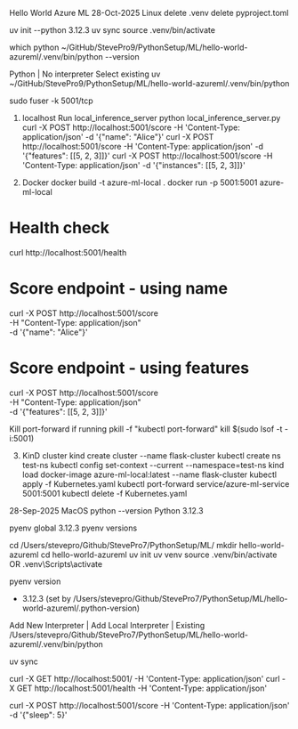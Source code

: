 Hello World Azure ML
28-Oct-2025
Linux
delete .venv
delete pyproject.toml

uv init --python 3.12.3
uv sync
source .venv/bin/activate

which python
~/GitHub/StevePro9/PythonSetup/ML/hello-world-azureml/.venv/bin/python --version

Python | No interpreter
Select existing
uv
~/GitHub/StevePro9/PythonSetup/ML/hello-world-azureml/.venv/bin/python

sudo fuser -k 5001/tcp
01. localhost
Run local_inference_server
python local_inference_server.py
curl -X POST http://localhost:5001/score -H 'Content-Type: application/json' -d '{"name": "Alice"}'
curl -X POST http://localhost:5001/score -H 'Content-Type: application/json' -d '{"features": [[5, 2, 3]]}'
curl -X POST http://localhost:5001/score -H 'Content-Type: application/json' -d '{"instances": [[5, 2, 3]]}'

02. Docker
docker build -t azure-ml-local .
docker run -p 5001:5001 azure-ml-local

# Health check
curl http://localhost:5001/health

# Score endpoint - using name
curl -X POST http://localhost:5001/score \
  -H "Content-Type: application/json" \
  -d '{"name": "Alice"}'

# Score endpoint - using features
curl -X POST http://localhost:5001/score \
  -H "Content-Type: application/json" \
  -d '{"features": [[5, 2, 3]]}'

Kill port-forward   if running
pkill -f "kubectl port-forward"
kill $(sudo lsof -t -i:5001)


03. KinD cluster
kind create cluster --name flask-cluster
kubectl create ns test-ns
kubectl config set-context --current --namespace=test-ns
kind load docker-image azure-ml-local:latest --name flask-cluster
kubectl apply -f Kubernetes.yaml
kubectl port-forward service/azure-ml-service 5001:5001
kubectl delete -f Kubernetes.yaml


28-Sep-2025
MacOS
python --version
Python 3.12.3

pyenv global 3.12.3
pyenv versions

cd /Users/stevepro/Github/StevePro7/PythonSetup/ML/
mkdir hello-world-azureml
cd hello-world-azureml
uv init
uv venv
source .venv/bin/activate
OR
.venv\Scripts\activate

pyenv version
* 3.12.3 (set by /Users/stevepro/Github/StevePro7/PythonSetup/ML/hello-world-azureml/.python-version)

Add New Interpreter | Add Local Interpreter | Existing
/Users/stevepro/Github/StevePro7/PythonSetup/ML/hello-world-azureml/.venv/bin/python

uv sync

curl -X GET http://localhost:5001/ -H 'Content-Type: application/json'
curl -X GET http://localhost:5001/health -H 'Content-Type: application/json'

curl -X POST http://localhost:5001/score -H 'Content-Type: application/json' -d '{"sleep": 5}'
